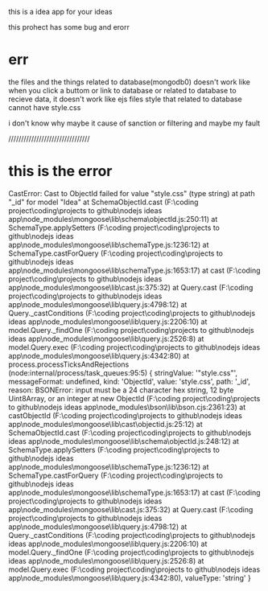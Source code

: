 this is a idea app for your ideas 

this prohect has some bug and erorr
# err
the files and the things related to database(mongodb0) doesn't work 
like when you click a buttom or link to database or related to database to recieve data, it doesn't work 
like ejs files style that related to database cannot have style.css


i don't know why maybe it cause of  sanction or filtering and maybe my fault 



////////////////////////////////
# this is the error

CastError: Cast to ObjectId failed for value "style.css" (type string) at path "_id" for model "Idea"
    at SchemaObjectId.cast (F:\coding project\coding\projects to github\nodejs ideas app\node_modules\mongoose\lib\schema\objectId.js:250:11)
    at SchemaType.applySetters (F:\coding project\coding\projects to github\nodejs ideas app\node_modules\mongoose\lib\schemaType.js:1236:12)
    at SchemaType.castForQuery (F:\coding project\coding\projects to github\nodejs ideas app\node_modules\mongoose\lib\schemaType.js:1653:17)
    at cast (F:\coding project\coding\projects to github\nodejs ideas app\node_modules\mongoose\lib\cast.js:375:32)
    at Query.cast (F:\coding project\coding\projects to github\nodejs ideas app\node_modules\mongoose\lib\query.js:4798:12)
    at Query._castConditions (F:\coding project\coding\projects to github\nodejs ideas app\node_modules\mongoose\lib\query.js:2206:10)
    at model.Query._findOne (F:\coding project\coding\projects to github\nodejs ideas app\node_modules\mongoose\lib\query.js:2526:8)
    at model.Query.exec (F:\coding project\coding\projects to github\nodejs ideas app\node_modules\mongoose\lib\query.js:4342:80)
    at process.processTicksAndRejections (node:internal/process/task_queues:95:5) {
  stringValue: '"style.css"',
  messageFormat: undefined,
  kind: 'ObjectId',
  value: 'style.css',
  path: '_id',
  reason: BSONError: input must be a 24 character hex string, 12 byte Uint8Array, or an integer
      at new ObjectId (F:\coding project\coding\projects to github\nodejs ideas app\node_modules\bson\lib\bson.cjs:2361:23)
      at castObjectId (F:\coding project\coding\projects to github\nodejs ideas app\node_modules\mongoose\lib\cast\objectid.js:25:12)
      at SchemaObjectId.cast (F:\coding project\coding\projects to github\nodejs ideas app\node_modules\mongoose\lib\schema\objectId.js:248:12)
      at SchemaType.applySetters (F:\coding project\coding\projects to github\nodejs ideas app\node_modules\mongoose\lib\schemaType.js:1236:12)
      at SchemaType.castForQuery (F:\coding project\coding\projects to github\nodejs ideas app\node_modules\mongoose\lib\schemaType.js:1653:17)
      at cast (F:\coding project\coding\projects to github\nodejs ideas app\node_modules\mongoose\lib\cast.js:375:32)
      at Query.cast (F:\coding project\coding\projects to github\nodejs ideas app\node_modules\mongoose\lib\query.js:4798:12)
      at Query._castConditions (F:\coding project\coding\projects to github\nodejs ideas app\node_modules\mongoose\lib\query.js:2206:10)
      at model.Query._findOne (F:\coding project\coding\projects to github\nodejs ideas app\node_modules\mongoose\lib\query.js:2526:8)
      at model.Query.exec (F:\coding project\coding\projects to github\nodejs ideas app\node_modules\mongoose\lib\query.js:4342:80),
  valueType: 'string'
}